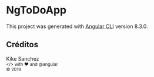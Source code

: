 # NgToDoApp

This project was generated with [Angular CLI](https://github.com/angular/angular-cli) version 8.3.0.

## Créditos

Kike Sanchez  
<sub></> with ♥ and @angular </sub>  
<sub>© 2019</sub>
